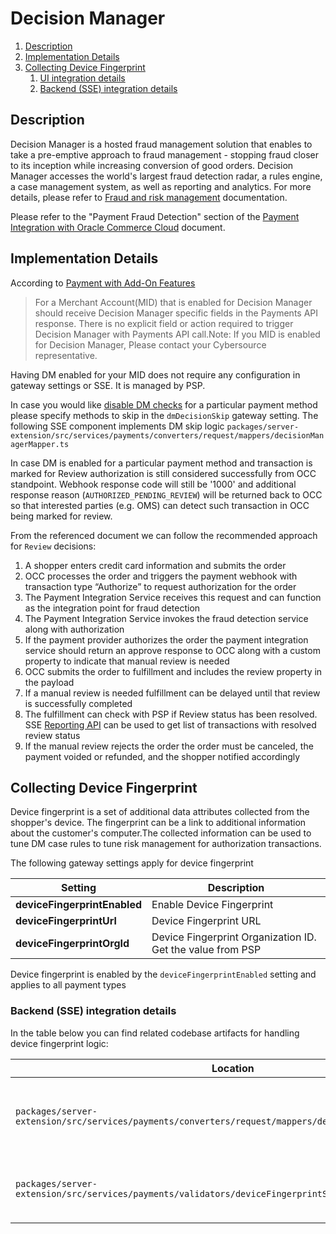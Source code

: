 # Decision Manager <!-- omit in toc -->

1. [Description](#description)
2. [Implementation Details](#implementation-details)
3. [Collecting Device Fingerprint](#collecting-device-fingerprint)
   1. [UI integration details](#ui-integration-details)
   2. [Backend (SSE) integration details](#backend-sse-integration-details)

## Description

Decision Manager is a hosted fraud management solution that enables to take a pre-emptive approach to fraud management - stopping fraud closer to its inception while increasing conversion of good orders. Decision Manager accesses the world's largest fraud detection radar, a rules engine, a case management system, as well as reporting and analytics. For more details, please refer to [Fraud and risk management](https://www.cybersource.com/en-ap/solutions/fraud-and-risk-management.html) documentation.

Please refer to the "Payment Fraud Detection" section of the [Payment Integration with Oracle Commerce Cloud](https://community.oracle.com/docs/DOC-1032741#jive_content_id_Payment_Fraud_Detection) document.

## Implementation Details

According to [Payment with Add-On Features](https://developer.cybersource.com/api/authorization-add-ons.html#ADM)

> For a Merchant Account(MID) that is enabled for Decision Manager should receive Decision Manager specific fields in the Payments API response. There is no explicit field or action required to trigger Decision Manager with Payments API call.Note: If you MID is enabled for Decision Manager, Please contact your Cybersource representative.

Having DM enabled for your MID does not require any configuration in gateway settings or SSE. It is managed by PSP.

In case you would like [disable DM checks](https://developer.cybersource.com/api/authorization-add-ons.html#ASDM) for a particular payment method please specify methods to skip in the `dmDecisionSkip` gateway setting. The following SSE component implements DM skip logic `packages/server-extension/src/services/payments/converters/request/mappers/decisionManagerMapper.ts`

In case DM is enabled for a particular payment method and transaction is marked for Review authorization is still considered successfully from OCC standpoint. Webhook response code will still be '1000' and additional response reason (`AUTHORIZED_PENDING_REVIEW`) will be returned back to OCC so that interested parties (e.g. OMS) can detect such transaction in OCC being marked for review.

From the referenced document we can follow the recommended approach for `Review` decisions:

1. A shopper enters credit card information and submits the order
2. OCC processes the order and triggers the payment webhook with transaction type “Authorize” to request authorization for the order
3. The Payment Integration Service receives this request and can function as the integration point for fraud detection
4. The Payment Integration Service invokes the fraud detection service along with authorization
5. If the payment provider authorizes the order the payment integration service should return an approve response to OCC along with a custom property to indicate that manual review is needed
6. OCC submits the order to fulfillment and includes the review property in the payload
7. If a manual review is needed fulfillment can be delayed until that review is successfully completed
8. The fulfillment can check with PSP if Review status has been resolved. SSE [Reporting API](#reporting) can be used to get list of transactions with resolved review status
9. If the manual review rejects the order the order must be canceled, the payment voided or refunded, and the shopper notified accordingly

## Collecting Device Fingerprint

Device fingerprint is a set of additional data attributes collected from the shopper's device. The fingerprint can be a link to additional information about the customer's computer.The collected information can be used to tune DM case rules to tune risk management for authorization transactions.

The following gateway settings apply for device fingerprint

| **Setting**                  | **Description**                                            |
|------------------------------|------------------------------------------------------------|
| **deviceFingerprintEnabled** | Enable Device Fingerprint                                  |
| **deviceFingerprintUrl**     | Device Fingerprint URL                                     |
| **deviceFingerprintOrgId**   | Device Fingerprint Organization ID. Get the value from PSP |

Device fingerprint is enabled by the `deviceFingerprintEnabled` setting and applies to all payment types

### Backend (SSE) integration details

In the table below you can find related codebase artifacts for handling device fingerprint logic:

| **Location**                                                                                            | **Description**                                        |
|---------------------------------------------------------------------------------------------------------|--------------------------------------------------------|
| `packages/server-extension/src/services/payments/converters/request/mappers/deviceFingerprintMapper.ts` | Include device fingerprint id in authorization request |
| `packages/server-extension/src/services/payments/validators/deviceFingerprintSessionIdValidator.ts`     | Ensure fingerprint id has not been tampered in UI      |
